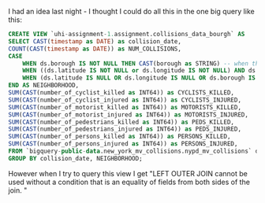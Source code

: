 I had an idea last night - I thought I could do all this in the one big query like this:

```sql
CREATE VIEW `uhi-assignment-1.assignment.collisions_data_bourgh` AS
SELECT CAST(timestamp as DATE) as collision_date, 
COUNT(CAST(timestamp as DATE)) as NUM_COLLISIONS, 
CASE 
    WHEN ds.borough IS NOT NULL THEN CAST(borough as STRING) -- when the borough is set
    WHEN ((ds.latitude IS NOT NULL or ds.longitude IS NOT NULL) AND ds.borough IS NULL) THEN (SELECT CAST(UPPER(tz_loc.borough)as STRING) FROM `bigquery-public-data.new_york_taxi_trips.taxi_zone_geom` tz_loc WHERE (ST_DWithin(tz_loc.zone_geom, ST_GeogPoint(ds.longitude, ds.latitude),0))) -- when the borough is null and either lat or long is not null
    WHEN (ds.latitude IS NULL OR ds.longitude IS NULL OR ds.borough IS NULL) THEN "Unknown"
END AS NEIGHBORHOOD,
SUM(CAST(number_of_cyclist_killed as INT64)) as CYCLISTS_KILLED,
SUM(CAST(number_of_cyclist_injured as INT64)) as CYCLISTS_INJURED,
SUM(CAST(number_of_motorist_killed as INT64)) as MOTORISTS_KILLED,
SUM(CAST(number_of_motorist_injured as INT64)) as MOTORISTS_INJURED,
SUM(CAST(number_of_pedestrians_killed as INT64)) as PEDS_KILLED,
SUM(CAST(number_of_pedestrians_injured as INT64)) as PEDS_INJURED,
SUM(CAST(number_of_persons_killed as INT64)) as PERSONS_KILLED,
SUM(CAST(number_of_persons_injured as INT64)) as PERSONS_INJURED,
FROM `bigquery-public-data.new_york_mv_collisions.nypd_mv_collisions` ds
GROUP BY collision_date, NEIGHBORHOOD;
```

However when I try to query this view I get "LEFT OUTER JOIN cannot be used without a condition that is an equality of fields from both sides of the join. "
